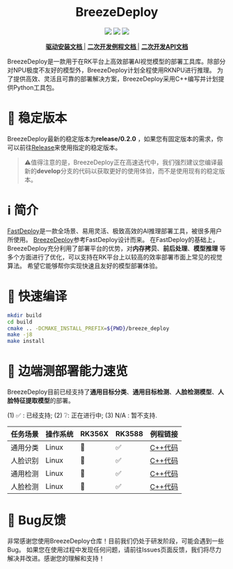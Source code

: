 <h1 align="center">BreezeDeploy</h1>

<p align="center">
    <a href="./LICENSE"><img src="https://img.shields.io/badge/license-Apache%202-dfd.svg"></a>
    <a href="https://github.com/Zheng-Bicheng/BreezeDeploy/releases"><img src="https://img.shields.io/badge/release-release%2F0.0.1-yellow"></a>
    <a href=""><img src="https://img.shields.io/badge/os-win,linux-pink.svg"></a>
</p>

<p align="center">
    <a href=""><b> 驱动安装文档 </b></a>
    |
    <a href=""><b> 二次开发例程文档 </b></a>
    |
    <a href=""><b> 二次开发API文档 </b></a>
</p>

BreezeDeploy是一款用于在RK平台上高效部署AI视觉模型的部署工具库。除部分对NPU极度不友好的模型外，BreezeDeploy计划全程使用RKNPU进行推理。
为了提供高效、灵活且可靠的部署解决方案，BreezeDeploy采用C++编写并计划提供Python工具包。

# 📌 稳定版本

BreezeDeploy最新的稳定版本为**release/0.2.0**
，如果您有固定版本的需求，你可以前往[Release](https://github.com/Zheng-Bicheng/BreezeDeploy/releases)来使用指定的稳定版本。

> ⚠️值得注意的是，BreezeDeploy正在高速迭代中，我们强烈建议您编译最新的**develop**分支的代码以获取更好的使用体验，而不是使用现有的稳定版本。

# ℹ️ 简介

[FastDeploy](https://github.com/PaddlePaddle/FastDeploy/tree/develop)是一款全场景、易用灵活、极致高效的AI推理部署工具，被很多用户所使用。
[BreezeDeploy](https://github.com/Zheng-Bicheng/BreezeDeploy)参考FastDeploy设计而来。
在FastDeploy的基础上， BreezeDeploy充分利用了部署平台的优势，对**内存拷贝**、**前后处理**、**模型推理**
等多个方面进行了优化，可以支持在RK平台上以较高的效率部署市面上常见的视觉算法。
希望它能够帮你实现快速且友好的模型部署体验。

# 🚤 快速编译

```bash
mkdir build
cd build
cmake .. -DCMAKE_INSTALL_PREFIX=${PWD}/breeze_deploy
make -j8
make install
```

# 🌰 边端测部署能力速览

BreezeDeploy目前已经支持了**通用目标分类**、**通用目标检测**、**人脸检测模型**、**人脸特征提取模型**的部署。

(1) ✅ : 已经支持; (2) ❔: 正在进行中; (3) N/A : 暂不支持.

| 任务场景 | 操作系统  | RK356X | RK3588 | 例程链接                                   |
|------|-------|--------|--------|----------------------------------------|
| 通用分类 | Linux | 🏃     | ✅      | [C++代码](./example/classification_test) |
| 人脸识别 | Linux | 🏃     | ✅      | [C++代码](./example/classification_test) |
| 通用检测 | Linux | 🏃     | ✅      | [C++代码](./example/detection_test)      |
| 人脸检测 | Linux | 🏃     | ✅      | [C++代码](./example/detection_test)      |

# 🐛 Bug反馈

非常感谢您使用BreezeDeploy仓库！目前我们仍处于研发阶段，可能会遇到一些Bug。
如果您在使用过程中发现任何问题，请前往Issues页面反馈，我们将尽力解决并改进。感谢您的理解和支持！
